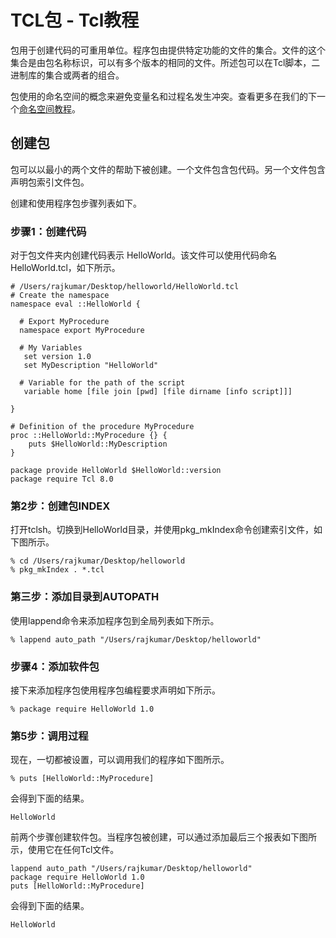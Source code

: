 # TCL包 - Tcl教程

包用于创建代码的可重用单位。程序包由提供特定功能的文件的集合。文件的这个集合是由包名称标识，可以有多个版本的相同的文件。所述包可以在Tcl脚本，二进制库的集合或两者的组合。

包使用的命名空间的概念来避免变量名和过程名发生冲突。查看更多在我们的下一个[命名空间教程](http://www.yiibai.com/tcl/tcl_namespaces.html)。

## 创建包

包可以以最小的两个文件的帮助下被创建。一个文件包含包代码。另一个文件包含声明包索引文件包。

创建和使用程序包步骤列表如下。

### 步骤1：创建代码

对于包文件夹内创建代码表示 HelloWorld。该文件可以使用代码命名HelloWorld.tcl，如下所示。

```
# /Users/rajkumar/Desktop/helloworld/HelloWorld.tcl 
# Create the namespace
namespace eval ::HelloWorld {

  # Export MyProcedure
  namespace export MyProcedure

  # My Variables
   set version 1.0
   set MyDescription "HelloWorld"

  # Variable for the path of the script
   variable home [file join [pwd] [file dirname [info script]]]

}

# Definition of the procedure MyProcedure
proc ::HelloWorld::MyProcedure {} {
	puts $HelloWorld::MyDescription
}

package provide HelloWorld $HelloWorld::version
package require Tcl 8.0
```

### 第2步：创建包INDEX

打开tclsh。切换到HelloWorld目录，并使用pkg_mkIndex命令创建索引文件，如下图所示。

```
% cd /Users/rajkumar/Desktop/helloworld 
% pkg_mkIndex . *.tcl

```

### 第三步：添加目录到AUTOPATH

使用lappend命令来添加程序包到全局列表如下所示。

```
% lappend auto_path "/Users/rajkumar/Desktop/helloworld"

```

### 步骤4：添加软件包

接下来添加程序包使用程序包编程要求声明如下所示。

```
% package require HelloWorld 1.0
```

### 第5步：调用过程

现在，一切都被设置，可以调用我们的程序如下图所示。

```
% puts [HelloWorld::MyProcedure]
```

会得到下面的结果。

```
HelloWorld

```

前两个步骤创建软件包。当程序包被创建，可以通过添加最后三个报表如下图所示，使用它在任何Tcl文件。

```
lappend auto_path "/Users/rajkumar/Desktop/helloworld"
package require HelloWorld 1.0
puts [HelloWorld::MyProcedure]
```

会得到下面的结果。

```
HelloWorld
```

 